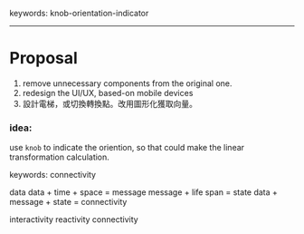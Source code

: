 keywords: knob-orientation-indicator

---

Proposal
===============

1. remove unnecessary components from the original one.
2. redesign the UI/UX, based-on mobile devices
3. 設計電梯，或切換轉換點。改用圖形化獲取向量。
### idea:
use `knob` to indicate the oriention, so that could make the linear transformation calculation.

keywords: connectivity 

data 
data + time + space = message
message + life span = state
data + message + state = connectivity

interactivity
reactivity
connectivity